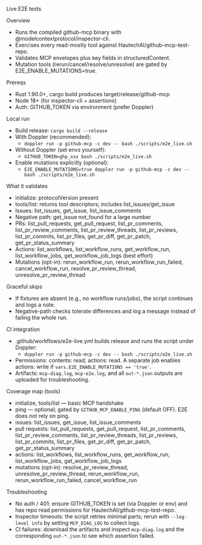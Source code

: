 Live E2E tests

Overview
- Runs the compiled github-mcp binary with @modelcontextprotocol/inspector-cli.
- Exercises every read-mostly tool against HautechAI/github-mcp-test-repo.
- Validates MCP envelopes plus key fields in structuredContent.
- Mutation tools (rerun/cancel/resolve/unresolve) are gated by E2E_ENABLE_MUTATIONS=true.

Prereqs
- Rust 1.90.0+, cargo build produces target/release/github-mcp
- Node 18+ (for inspector-cli + assertions)
- Auth: GITHUB_TOKEN via environment (prefer Doppler)

Local run
- Build release: `cargo build --release`
- With Doppler (recommended):
  - `doppler run -p github-mcp -c dev -- bash ./scripts/e2e_live.sh`
- Without Doppler (set envs yourself):
  - `GITHUB_TOKEN=ghp_xxx bash ./scripts/e2e_live.sh`
- Enable mutations explicitly (optional):
  - `E2E_ENABLE_MUTATIONS=true doppler run -p github-mcp -c dev -- bash ./scripts/e2e_live.sh`

What it validates
- initialize: protocolVersion present
- tools/list: returns tool descriptors; includes list_issues/get_issue
- Issues: list_issues, get_issue, list_issue_comments
- Negative path: get_issue not_found for a large number
- PRs: list_pull_requests, get_pull_request, list_pr_comments, list_pr_review_comments, list_pr_review_threads, list_pr_reviews, list_pr_commits, list_pr_files, get_pr_diff, get_pr_patch, get_pr_status_summary
- Actions: list_workflows, list_workflow_runs, get_workflow_run, list_workflow_jobs, get_workflow_job_logs (best effort)
- Mutations (opt-in): rerun_workflow_run, rerun_workflow_run_failed, cancel_workflow_run, resolve_pr_review_thread, unresolve_pr_review_thread

Graceful skips
- If fixtures are absent (e.g., no workflow runs/jobs), the script continues and logs a note.
- Negative-path checks tolerate differences and log a message instead of failing the whole run.

CI integration
- .github/workflows/e2e-live.yml builds release and runs the script under Doppler:
  - `doppler run -p github-mcp -c dev -- bash ./scripts/e2e_live.sh`
- Permissions: contents: read; actions: read. A separate job enables actions: write if `vars.E2E_ENABLE_MUTATIONS == 'true'`.
- Artifacts: `mcp-diag.log`, `mcp-e2e.log`, and all `out-*.json` outputs are uploaded for troubleshooting.

Coverage map (tools)
- initialize, tools/list — basic MCP handshake
- ping — optional; gated by `GITHUB_MCP_ENABLE_PING` (default OFF). E2E does not rely on ping.
- issues: list_issues, get_issue, list_issue_comments
- pull requests: list_pull_requests, get_pull_request, list_pr_comments, list_pr_review_comments, list_pr_review_threads, list_pr_reviews, list_pr_commits, list_pr_files, get_pr_diff, get_pr_patch, get_pr_status_summary
- actions: list_workflows, list_workflow_runs, get_workflow_run, list_workflow_jobs, get_workflow_job_logs
- mutations (opt-in): resolve_pr_review_thread, unresolve_pr_review_thread, rerun_workflow_run, rerun_workflow_run_failed, cancel_workflow_run

Troubleshooting
- No auth / 401: ensure GITHUB_TOKEN is set (via Doppler or env) and has repo read permissions for HautechAI/github-mcp-test-repo.
- Inspector timeouts: the script retries minimal parts; rerun with `--log-level info` by setting `MCP_DIAG_LOG` to collect logs.
- CI failures: download the artifacts and inspect `mcp-diag.log` and the corresponding `out-*.json` to see which assertion failed.
